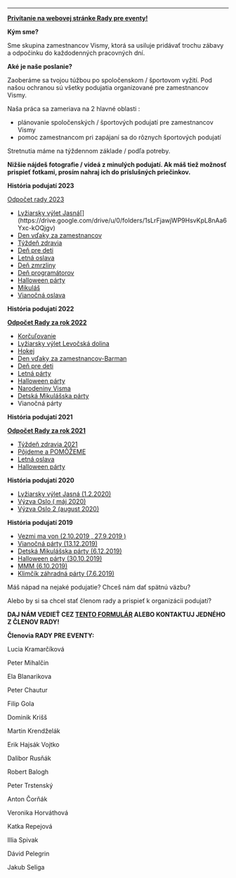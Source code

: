 

---

<u><strong>Privítanie na webovej stránke Rady pre eventy!</strong></u>

**Kým sme?**

Sme skupina zamestnancov Vismy, ktorá sa usiluje pridávať trochu zábavy a odpočinku do každodenných pracovných dní.

**Aké je naše poslanie?**

Zaoberáme sa tvojou túžbou po spoločenskom / športovom vyžití. Pod našou ochranou sú všetky podujatia organizované pre zamestnancov Vismy.

Naša práca sa zameriava na 2 hlavné oblasti :

-   plánovanie spoločenských / športových podujatí pre zamestnancov Vismy
-   pomoc zamestnancom pri zapájaní sa do rôznych športových podujatí

Stretnutia máme na týždennom základe / podľa potreby.

**Nižšie nájdeš fotografie / videá z minulých podujatí. Ak máš tiež možnosť prispieť fotkami, prosím nahraj ich do príslušných priečinkov.**

**História podujatí 2023**

[Odpočet rady 2023](https://docs.google.com/presentation/d/1aovwN9xyW9GFQg2Vr6w5gbMcXMu8lX3fJGvYYEg3xTA/edit)

-   [Lyžiarsky výlet Jasná](https://drive.google.com/drive/folders/1zUzDZ3R7AMIW2s2mBsL4NUTrTcs4ZNK_)[](https://drive.google.com/drive/u/0/folders/1sLrFjawjWP9HsvKpL8nAa6Yxc-kOQjgv)
-   [Den vďaky za zamestnancov](https://drive.google.com/drive/folders/1wigQTQ_1Ss-iRpWsFwwWwxA5Y3PV_GRO)
-   [Týždeň zdravia](https://drive.google.com/drive/folders/19begdmZZhHAI8Ti2E8x9n8LSjq0hT-4-)
-   [Deň pre deti](https://drive.google.com/drive/folders/1GU7Ao98c3EN2g8NEEwT5KpJHsB7wsKJt)
-   [Letná oslava](https://drive.google.com/drive/folders/1zbyKjlnnFdJBYi6B0hxlIW4IZlrUmTH7)
-   [Deň zmrzliny](https://drive.google.com/drive/folders/1mO-Ap94ynZMQDBMwsZ_GeVPGV5wJni7u)
-   [Deň programátorov](https://drive.google.com/drive/folders/13hyNuW9vc3mtjKs1MssPW6sr_RBgKcNG)
-   [Halloween párty](https://drive.google.com/drive/folders/1FQVAAvI6HyeKLbmJsjXfQbuEpNsfCh4m)
-   [Mikuláš](https://drive.google.com/drive/folders/1q_5AKBlE35-JPBLrVXlMvdYn1yqp81dB)
-   [Vianočná oslava](https://drive.google.com/drive/folders/12FQqMdQKbfP7fqfMO-uYJ6wkYwgoD6Fe)

**História podujatí 2022**

**[Odpočet Rady za rok 2022](https://docs.google.com/presentation/d/15Ad5Ueyow3j8COqZDL2V0EDd89BCKhGxQNVIDy1cOtM/edit#slide=id.g10b0eda6953_0_0)**

-   [Korčuľovanie](https://drive.google.com/drive/u/0/folders/1sLrFjawjWP9HsvKpL8nAa6Yxc-kOQjgv)
-   [Lyžiarsky výlet Levočská dolina](https://drive.google.com/drive/u/0/folders/1vviiUDFY8ks1DN8GXna-knOvel9lEqaO)
-   [Hokej](https://drive.google.com/drive/u/0/folders/1x8Ie4zpHEXPPaowRNF669URYeq9FnfkS)
-   [Den vďaky za zamestnancov-Barman](https://drive.google.com/drive/u/0/folders/1S-07IG0FFFC6xrmBJbOWKpW_t_B5X4MQ)
-   [Deň pre deti](https://drive.google.com/drive/u/0/folders/18DpFThOfIHqWp9HwBek6vd4efvII0M4_)
-   [Letná párty](https://drive.google.com/drive/u/0/folders/1aJrxyjlyDvm6td18grstE8vmhj_jPg8F)
-   [Halloween párty](https://drive.google.com/drive/u/0/folders/11N_ijJ5KthZHxeEOYtMiSgKEe5Ot1JEI)
-   [Narodeniny Visma](https://drive.google.com/drive/u/0/folders/1fKZwxl_L9yevOD-4V4C5lPt9oyRdZGJD)
-   [Detská Mikulášska párty](https://drive.google.com/drive/u/0/folders/1kNaORzRsDAoBqpBA5X2aWsQADAWjMM-J)
-   Vianočná párty

**História podujatí 2021**

**[Odpočet Rady za rok 2021](https://docs.google.com/presentation/d/1roQGdo1rO3bDJGyz2qAWpORLpJdJNezIBJOISjqtXEs/edit#slide=id.g10b0eda6953_0_355)**

-   [Týždeň zdravia 2021](https://drive.google.com/drive/u/0/folders/1MunJQ0YKHlSYa_f-zaaOldxG3b6KSAIU)
-   [Pôjdeme a POMÔŽEME](https://drive.google.com/drive/u/0/folders/1AyiQ6Xv6QIjd3rqJ9mTXJ9DSJ5DQXBd3)
-   [Letná oslava](https://drive.google.com/drive/u/0/folders/1qNlC4s_hF5PKum9CZiHqVJq9nKyRcKhS)
-   [Halloween párty](https://drive.google.com/drive/u/0/folders/107dtZaKfcmU_XC5QdGKVgcNNqWwOph42)

**História podujatí 2020**

-   [Lyžiarsky výlet Jasná (1.2.2020)](https://drive.google.com/drive/u/0/folders/1nCcK0wd9q-5Kx7m7vxEph57e55I2PNXq)
-   [Výzva Oslo ( máj 2020)](https://drive.google.com/drive/u/0/folders/1gd-qotipjOGCUCDt8PKRXLdMghjD7nRd)
-   [Výzva Oslo 2 (august 2020)](https://drive.google.com/drive/u/0/folders/1uGqh_DpdFU_BwAY5MpOa5S-1YlpGlZEG)

**História podujatí 2019**

-   [Vezmi ma von (2.10.2019 , 27.9.2019 )](https://drive.google.com/drive/u/0/folders/1MZigKuHp6Id4ZSWUXmQvXEQEmkKZhHpb)
-   [Vianočná párty (13.12.2019)](https://drive.google.com/drive/u/0/folders/17bq0iE11rsGoYLD2E2cxSdfMq4aPw-Dj)
-   [Detská Mikulášska párty (6.12.2019)](https://drive.google.com/drive/u/0/folders/11QheH7Sh5nrhF381kuOFCADBcM8fWVco)
-   [Halloween párty (30.10.2019)](https://drive.google.com/drive/u/0/folders/1HWfAXE54rb2V6bUeke4cdOXYO3TmqMfB)
-   [MMM (6.10.2019)](https://drive.google.com/drive/u/0/folders/1OJ2nKUUb4YyBuxuHP0IPeleJxXOhtGb6)
-   [Klimčík záhradná párty (7.6.2019)](https://drive.google.com/drive/u/0/folders/1zyfbiruWODS-_toDAAnnaf4lHxe0JtiJ)

Máš nápad na nejaké podujatie? Chceš nám dať spätnú väzbu?

Alebo by si sa chcel stať členom rady a prispieť k organizácii podujatí?

**DAJ NÁM VEDIEŤ CEZ [TENTO FORMULÁR](https://docs.google.com/forms/d/e/1FAIpQLSedSTqrm8_Gc0z8-KoICwInP3Pjt33gku-Fi23SLiRtfXN_WQ/viewform) ALEBO KONTAKTUJ JEDNÉHO Z ČLENOV RADY!**

**Členovia RADY PRE EVENTY:**

Lucia Kramarčíková

Peter Mihalčin

Ela Blanarikova

Peter Chautur

Filip Gola

Dominik Krišš

Martin Krendželák

Erik Hajsák Vojtko

Dalibor Rusňák

Robert Balogh

Peter Trstenský

Anton Čorňák

Veronika Horváthová

Katka Repejová

Illia Spivak

Dávid Pelegrin

Jakub Seliga
